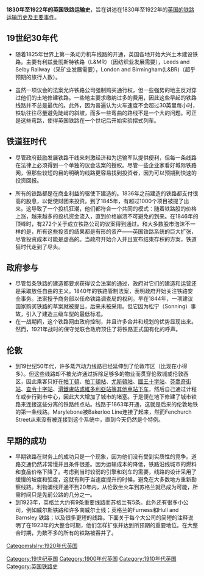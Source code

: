 **1830年至1922年的英国铁路运输史**，旨在讲述在1830年至1922年的[英国的](https://zh.wikipedia.org/wiki/英国 "wikilink")[铁路运输历史及主要事件](https://zh.wikipedia.org/wiki/铁路 "wikilink")。

## 19世纪30年代

  - 随着1825年世界上第一条动力机车线路的开通，英国各地开始大兴土木建设铁路。主要有利兹曼彻斯特铁路（L\&MR）（因纺织业发展需要），Leeds
    and Selby Railway（采矿业发展需要），London and Birmingham(L\&BR)（超乎预期的旅行人数）。

<!-- end list -->

  - 虽然一项议会的法案允许铁路公司强制购买通行权，但一些强势的地主反对穿过他们的土地修建铁路。一些地主要求缴纳过多的费用，因此这些早起的铁路线路并不总是最优的。此外，因为普遍认为火车速度不会超过30英里每小时，铁轨往往尽量避免陡峭的斜坡，而多一些弯曲的路线不是一个大的问题。可正是这些弯路，使得英国铁路在一个世纪后开始实验摆式列车。

## 铁道狂时代

  - 尽管政府鼓励发展铁路干线来刺激经济和为运输军队提供便利，但每一条线路在法律上必须得到一个单独的议会法案的授权。尽管一些企业家看好城际铁路网，但那些较短的目的明确的线路更容易找到投资者，因为可以预期到快速的投资回报。

<!-- end list -->

  - 所有的铁路都是在商业利益的驱使下建造的。1836年之前建造的铁路都支付很高的股息，以促使财团来投资。到了1845年，有超过1000个项目被提了出来。这导致了一个投机狂潮，他们都符合一个共同的模式：随着铁路股的价格上涨，越来越多的投机资金流入，直到价格崩溃不可避免的到来。在1846年的顶峰时，有272个关于成立铁路公司的议案得到通过。和大多数股市泡沫不一样的是，所有这些投资的结果都是有形的资产——英国铁路系统的巨大扩张，尽管投资成本可能是虚高的。当政府开始介入并且宣布结束存积的方案，铁道狂时代走到了尽头。

## 政府参与

  - 尽管每条铁路的建造都要求获得议会法案的通过，政府对它们的建造和运营还是采取放任自由的主义。1840年的铁路管制法案，表明政府开始关注铁路安全事务。法案授予商务部以任命铁路调查局的权利。早在1844年，一项建议国家购买铁路的草案就被提出，后来未被采用。但它因为松宁（Sonning）事故，引入了建造三级车型的最低标准。
  - 在一战期间，这个铁路网由政府控制，并且许多合并和规划的优势显现出来。然而，1921年战时的保守党联合政府顶住了将铁路正式国有化的呼声。

## 伦敦

  - 到19世纪50年代，许多蒸汽动力线路已经延伸到了伦敦市区（比现在小得多）。但这些线路却不被允许通过拆除足够多的物业而贯穿伦敦城或伦敦西区，因此乘客只好在[帕丁頓](https://zh.wikipedia.org/wiki/帕丁頓車站 "wikilink")、[帕丁頓站](https://zh.wikipedia.org/wiki/帕丁頓車站 "wikilink")、[尤斯頓站](https://zh.wikipedia.org/wiki/尤斯頓車站 "wikilink")、[國王十字站](https://zh.wikipedia.org/wiki/國王十字站_\(倫敦\) "wikilink")、[芬喬奇街站](https://zh.wikipedia.org/wiki/芬喬奇街車站 "wikilink")、[查令十字站](../Page/查令十字車站.md "wikilink")、[滑鐵盧站或](https://zh.wikipedia.org/wiki/滑鐵盧車站 "wikilink")[維多利亞站等其他車站下车](https://zh.wikipedia.org/wiki/維多利亞車站_\(倫敦\) "wikilink")，然后自己通过计程车或步行到市中心，因此大大增加了城市的堵塞。于是便在地下修建了城市铁路来连接这些分离的铁路终点站。线路于1863年开通，这就是后来的伦敦地铁的第一条线路。Marylebone被Bakerloo
    Line连接了起来，然而Fenchurch Street从来没有被连接到这个系统中，直到今天仍然是个特例。

## 早期的成功

  - 早期铁路在财务上的成功只是一个现象，因为他们没有受到实质性的竞争。道路交通仍然非常慢并且条件很差。因为运输成本的降低，铁路沿线城市的燃料和食品价格下降了。考虑到当时较弱的引擎和刹车的需要，线路的设计采用了缓慢的坡度和弧度，这就有利于当速度提升的时候，避免在大多数地方重新勘察线路。利物浦线开通不到20年内，从伦敦坐火车到苏格兰就已成为可能，所需时间只是先前公路的几分之一。
  - 到1923年，英格兰大约有9条重要线路而苏格兰有5条。此外还有很多小公司，例如威尔斯铁路和许多南威尔士线；英格兰的Furness和Hull
    and Barnsley
    铁路；以及很多更短的线路。下面关于每个大公司的简短的注释说明了在1923年的大整合时期，他们怎样扩张并达到所预期的重要地位。在大整合时期，为数不多的所有的铁路被吞并了。

[Categomslslry:1920年代英国](https://zh.wikipedia.org/wiki/Categomslslry:1920年代英国 "wikilink")

[Category:19世纪英国](https://zh.wikipedia.org/wiki/Category:19世纪英国 "wikilink")
[Category:1900年代英国](https://zh.wikipedia.org/wiki/Category:1900年代英国 "wikilink")
[Category:1910年代英国](https://zh.wikipedia.org/wiki/Category:1910年代英国 "wikilink")
[Category:英国铁路史](https://zh.wikipedia.org/wiki/Category:英国铁路史 "wikilink")